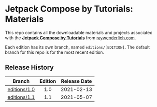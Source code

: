 # Jetpack Compose by Tutorials: Materials

This repo contains all the downloadable materials and projects associated with the **[Jetpack Compose by Tutorials](https://www.raywenderlich.com/books/jetpack-compose-by-tutorials)** from [raywenderlich.com](https://www.raywenderlich.com).

Each edition has its own branch, named `editions/[EDITION]`. The default branch for this repo is for the most recent edition.

## Release History

| Branch                                                                           | Edition | Release Date |
| ---------------------------------------------------------------------------------|:-------:|:------------:|
| [editions/1.0](https://github.com/raywenderlich/jet-materials/tree/editions/1.0) | 1.0     | 2021-02-13   |
| [editions/1.1](https://github.com/raywenderlich/jet-materials/tree/editions/1.1) | 1.1     | 2021-05-07   |
